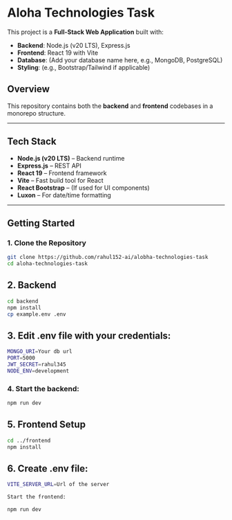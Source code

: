 # Aloha Technologies Task

This project is a **Full-Stack Web Application** built with:

- **Backend**: Node.js (v20 LTS), Express.js
- **Frontend**: React 19 with Vite
- **Database**: (Add your database name here, e.g., MongoDB, PostgreSQL)
- **Styling**: (e.g., Bootstrap/Tailwind if applicable)

## Overview

This repository contains both the **backend** and **frontend** codebases in a monorepo structure.

---

## Tech Stack

- **Node.js (v20 LTS)** – Backend runtime
- **Express.js** – REST API
- **React 19** – Frontend framework
- **Vite** – Fast build tool for React
- **React Bootstrap** – (If used for UI components)
- **Luxon** – For date/time formatting

---

## Getting Started

### 1. Clone the Repository

```bash
git clone https://github.com/rahul152-ai/alobha-technologies-task
cd aloha-technologies-task
```

## 2. Backend

```bash
cd backend
npm install
cp example.env .env
```

## 3. Edit .env file with your credentials:

```bash
MONGO_URI=Your db url
PORT=5000
JWT_SECRET=rahul345
NODE_ENV=development
```

### 4. Start the backend:

```bash
npm run dev
```

## 5. Frontend Setup

```bash
cd ../frontend
npm install
```

## 6. Create .env file:

```bash
VITE_SERVER_URL=Url of the server

Start the frontend:

npm run dev
```
